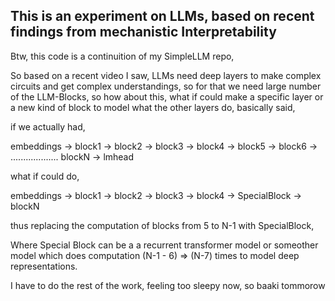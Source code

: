 ## This is an experiment on LLMs, based on recent findings from mechanistic Interpretability

Btw, this code is a continuition of my SimpleLLM repo,

So based on a recent video I saw, LLMs need deep layers to make complex circuits and get complex understandings,
so for that we need large number of the LLM-Blocks, so how about this, what if could make a specific layer or a new kind of block to model what the other layers do, basically said,

if we actually had,

embeddings -> block1 -> block2 -> block3 -> block4 -> block5 -> block6 -> ................... blockN -> lmhead

what if could do,

embeddings -> block1 -> block2 -> block3 -> block4 -> SpecialBlock -> blockN

thus replacing the computation of blocks from 5 to N-1 with SpecialBlock,

Where Special Block can be a a recurrent transformer model or someother model which does computation (N-1 - 6) => (N-7) times to model deep representations.

I have to do the rest of the work, feeling too sleepy now, so baaki tommorow